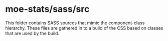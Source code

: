 # moe-stats/sass/src

This folder contains SASS sources that mimic the component-class hierarchy. These files
are gathered in to a build of the CSS based on classes that are used by the build.
